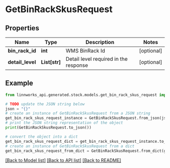 # GetBinRackSkusRequest


## Properties

Name | Type | Description | Notes
------------ | ------------- | ------------- | -------------
**bin_rack_id** | **int** | WMS BinRack Id | [optional] 
**detail_level** | **List[str]** | Detail level required in the response | [optional] 

## Example

```python
from linnworks_api.generated.stock.models.get_bin_rack_skus_request import GetBinRackSkusRequest

# TODO update the JSON string below
json = "{}"
# create an instance of GetBinRackSkusRequest from a JSON string
get_bin_rack_skus_request_instance = GetBinRackSkusRequest.from_json(json)
# print the JSON string representation of the object
print(GetBinRackSkusRequest.to_json())

# convert the object into a dict
get_bin_rack_skus_request_dict = get_bin_rack_skus_request_instance.to_dict()
# create an instance of GetBinRackSkusRequest from a dict
get_bin_rack_skus_request_from_dict = GetBinRackSkusRequest.from_dict(get_bin_rack_skus_request_dict)
```
[[Back to Model list]](../README.md#documentation-for-models) [[Back to API list]](../README.md#documentation-for-api-endpoints) [[Back to README]](../README.md)


